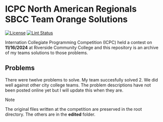 # ICPC North American Regionals SBCC Team Orange Solutions

[![License][license-img]][license-url]
[![Lint Status][lint-img]][lint-url]

[license-img]: https://img.shields.io/github/license/skiffy106/icpc--2024?logo=python&style=flat-square
[license-url]: https://opensource.org/license/mit
[lint-img]: https://img.shields.io/github/actions/workflow/status/skiffy106/icpc--2024/ci.yml?logo=github&style=flat-square&branch=main
[lint-url]: https://github.com/skiffy106/icpc-2024/actions/workflows/ci.yml

Internation Collegiate Programming Competition (ICPC) held a contest on **11/16/2024** at Riverside Community College and this repository is an archive of my teams solutions to those problems.

## Problems

There were twelve problems to solve. My team succesfully solved 2. We did well against other city college teams. The problem descriptions have not been posted online yet but I will update this when they are.

> [!NOTE]
> The original files written at the competition are preserved in the root directory. The others are in the **edited** folder.
